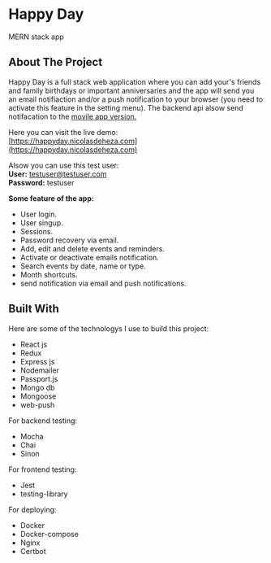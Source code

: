 # Happy Day

MERN stack app

## About The Project

Happy Day is a full stack web application where you can add your's friends and family birthdays or important anniversaries and the app will send you an email notifiaction and/or a push notification to your browser (you need to activate this feature in the setting menu). The backend api alsow send notifacation to the [movile app version.](https://github.com/nicodeheza/happy-day-native)

Here you can visit the live demo:<br/>
[https://happyday.nicolasdeheza.com](https://happyday.nicolasdeheza.com)

Alsow you can use this test user:<br/>
**User:** testuser@testuser.com<br/>
**Password:** testuser

**Some feature of the app:**

- User login.
- User singup.
- Sessions.
- Password recovery via email.
- Add, edit and delete events and reminders.
- Activate or deactivate emails notification.
- Search events by date, name or type.
- Month shortcuts.
- send notification via email and push notifications.

## Built With

Here are some of the technologys I use to build this project:

- React js
- Redux
- Express js
- Nodemailer
- Passport.js
- Mongo db
- Mongoose
- web-push

For backend testing:

- Mocha
- Chai
- Sinon

For frontend testing:

- Jest
- testing-library

For deploying:

- Docker
- Docker-compose
- Nginx
- Certbot
